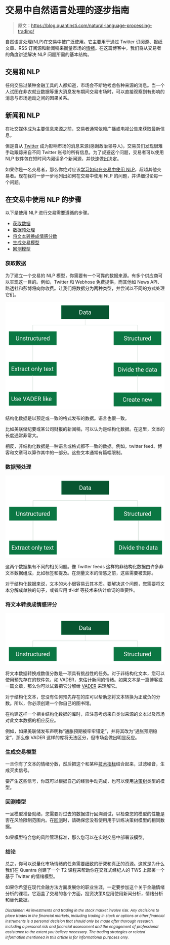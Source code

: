 # 交易中自然语言处理的逐步指南

> 原文：<https://blog.quantinsti.com/natural-language-processing-trading/>

自然语言处理(NLP)在交易中被广泛使用。它主要用于通过 Twitter 订阅源、报纸文章、RSS 订阅源和新闻稿来衡量市场的[情绪](/tag/sentiment-trading/)。在这篇博客中，我们将从交易者的角度讲述解决 NLP 问题所需的基本结构。

## **交易和 NLP**

任何交易过某种金融工具的人都知道，市场会不断地考虑各种来源的消息。当一个人试图在非农就业数据等重大消息发布期间交易市场时，可以直接观察到有影响的消息与市场运动之间的因果关系。

## **新闻和 NLP**

在社交媒体成为主要信息来源之前，交易者通常依赖广播或电视公告来获取最新信息。

但是自从 [Twitter](/assess-twitters-impact-financial-markets/) 成为影响市场的消息来源(感谢政治领导人)，交易员们发现很难手动跟踪来自不同 Twitter 账号的所有信息。为了规避这个问题，交易者可以使用 NLP 软件包在短时间内阅读多个新闻源，并快速做出决定。

如果你是一名交易者，那么你绝对应该[学习如何在交易中使用 NLP](https://quantra.quantinsti.com/course/sentiment-analysis-in-trading)，超越其他交易者。现在我将一步一步地列出如何在交易中使用 NLP 的问题，并详细讨论每一个问题。

## **在交易中使用 NLP 的步骤**

以下是使用 NLP 进行交易需要遵循的步骤。

*   [获取数据](#get)
*   [数据预处理](#preprocess)
*   [将文本转换成情感分数](#convert)
*   [生成交易模型](#generate)
*   [回测模型](#backtest)

### **获取数据**

为了建立一个交易的 NLP 模型，你需要有一个可靠的数据来源。有多个供应商可以实现这一目的。例如，Twitter 和 Webhose 免费提供，而其他如 News API、路透社和彭博将向你收费。让我们将数据分为两种类型，并尝试以不同的方式处理它们。

![get-data](img/f7a8aa20bbc3c59e89fa41bef6d49d9b.png)

结构化数据是以预定或一致的格式发布的数据。语言也很一致。

比如美联储纪要或某公司财报的新闻稿，可以认为是结构化数据。在这里，文本的长度通常非常大。

相反，非结构化数据是一种语言或格式都不一致的数据。例如，twitter feed、博客和文章可以算作其中的一部分。这些文本通常有篇幅限制。

### **数据预处理**

![preprocess-data](img/13ed2cc3323ced5f36375e065f80a56d.png)

这两个数据集有不同的相关问题。像 Twitter feeds 这样的非结构化数据由许多非文本数据组成，比如标签和提及。在测量文本的情感之前，这些需要被去除。

对于结构化数据来说，文本的大小很容易云其本质。要解决这个问题，您需要将文本分解成单独的句子，或者应用 tf-idf 等技术来估计单词的重要性。

### **将文本转换成情感评分**

![divide-data](img/adfffddbdde2f0890e02dd7d81f0bbed.png)

将文本数据转换成数值分数是一项具有挑战性的任务。对于非结构化文本，您可以使用预先存在的软件包，如 VADER，来估计新闻的情绪。如果文本是一篇博客或一篇文章，那么你可以试着把它分解给 [VADER](/vader-sentiment/) 来理解它。

对于结构化文本，您没有任何预先存在的库可以帮助您将文本转换为正或负的分数。所以，你必须创建一个你自己的图书馆。

在构建这样一个相关结构化数据的库时，应注意考虑来自类似来源的文本以及市场对此文本数据的相应反应。

例如，如果美联储发布声明称“通胀预期被牢牢锚定”，并将其改为“通胀预期稳定”，那么像 VADER 这样的库将无法区分，但市场会做出明显反应。

### **生成交易模型**

一旦你有了文本的情绪分数，然后把这个和某种[技术指标](/build-technical-indicators-in-python/)结合起来，过滤噪音，生成买卖信号。

要产生这些信号，你既可以根据自己的经验手动完成，也可以使用[决策树](/decision-tree/)类型的模型。

### **回测模型**

一旦模型准备就绪，您需要对过去的数据进行回溯测试，以检查您的模型的性能是否在风险限制范围内。在[回测](/backtesting/)时，请确保您没有使用用于训练决策树模型的相同数据。

如果模型符合您的风险管理标准，那么您可以在实时交易中部署该模型。

### **结论**

总之，你可以说量化市场情绪的任务需要细致的研究和真正的资源。这就是为什么我们在 Quantra 创建了一个 T2 课程来帮助你在交互式经纪人的 TWS 上部署一个基于 Twitter 的情绪模型。

如果你希望在现代金融方法方面发展你的职业生涯，一定要参加这个关于金融情绪分析的课程。它涵盖了交易的各个方面，投资决策&应用使用新闻分析，情绪分析和替代数据。

*<small>Disclaimer: All investments and trading in the stock market involve risk. Any decisions to place trades in the financial markets, including trading in stock or options or other financial instruments is a personal decision that should only be made after thorough research, including a personal risk and financial assessment and the engagement of professional assistance to the extent you believe necessary. The trading strategies or related information mentioned in this article is for informational purposes only.</small>*